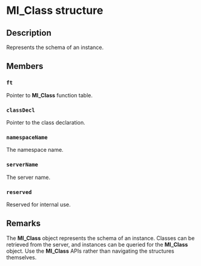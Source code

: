 # MI_Class structure

## Description

Represents the schema of an instance.

## Members

### `ft`

Pointer to **MI_Class** function table.

### `classDecl`

Pointer to the class declaration.

### `namespaceName`

The namespace name.

### `serverName`

The server name.

### `reserved`

Reserved for internal use.

## Remarks

The **MI_Class** object represents the schema of an instance. Classes can be retrieved from the server, and instances can be queried for the **MI_Class** object. Use the **MI_Class** APIs rather than navigating the structures themselves.